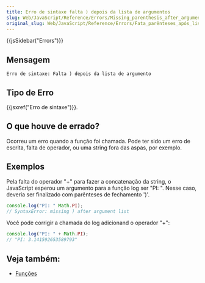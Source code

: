 ```yaml
---
title: Erro de sintaxe falta ) depois da lista de argumentos
slug: Web/JavaScript/Reference/Errors/Missing_parenthesis_after_argument_list
original_slug: Web/JavaScript/Reference/Errors/Fata_parênteses_após_lista_argumento
---
```

{{jsSidebar("Errors")}}

## Mensagem

```
Erro de sintaxe: Falta ) depois da lista de argumento
```

## Tipo de Erro

{{jsxref("Erro de sintaxe")}}.

## O que houve de errado?

Ocorreu um erro quando a função foi chamada. Pode ter sido um erro de escrita, falta de operador, ou uma string fora das aspas, por exemplo.

## Exemplos

Pela falta do operador "+" para fazer a concatenação da string, o JavaScript esperou um argumento para a função log ser "PI: ". Nesse caso, deveria ser finalizado com parênteses de fechamento ')'.

```js example-bad
console.log("PI: " Math.PI);
// SyntaxError: missing ) after argument list
```

Você pode corrigir a chamada do log adicionand o operador "+":

```js example-good
console.log("PI: " + Math.PI);
// "PI: 3.141592653589793"
```

## Veja também:

- [Funções](/pt-BR/docs/Web/JavaScript/Guide/Functions)
